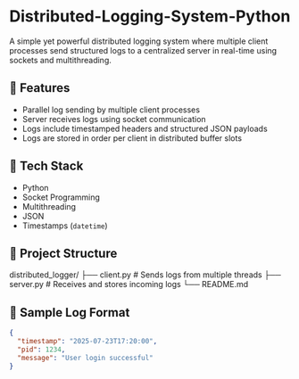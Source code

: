 # Distributed-Logging-System-Python

A simple yet powerful distributed logging system where multiple client processes send structured logs to a centralized server in real-time using sockets and multithreading.

## 🚀 Features
- Parallel log sending by multiple client processes
- Server receives logs using socket communication
- Logs include timestamped headers and structured JSON payloads
- Logs are stored in order per client in distributed buffer slots

## 📌 Tech Stack
- Python
- Socket Programming
- Multithreading
- JSON
- Timestamps (`datetime`)

## 📁 Project Structure
distributed_logger/
├── client.py # Sends logs from multiple threads
├── server.py # Receives and stores incoming logs
└── README.md


## 📸 Sample Log Format
```json
{
  "timestamp": "2025-07-23T17:20:00",
  "pid": 1234,
  "message": "User login successful"
}

